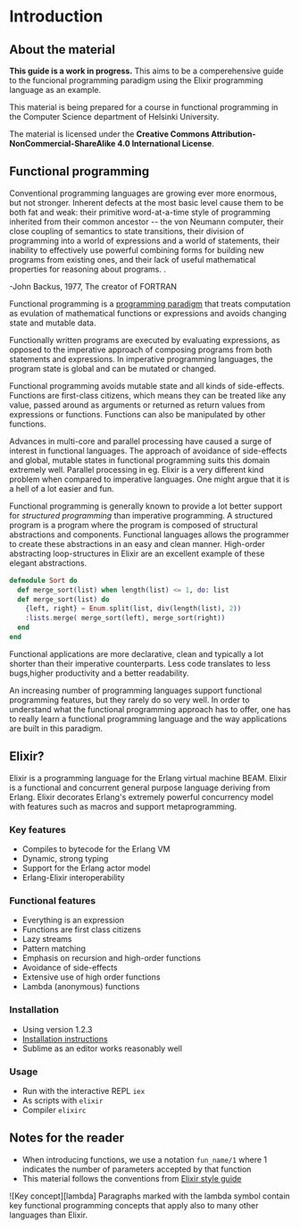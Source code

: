 [lambda]: img/lambda.png

# Introduction

## <a name="about_material"></a>About the material

**This guide is a work in progress.** This aims to be a comperehensive guide to the funcional programming paradigm using the Elixir programming language as an example.

This material is being prepared for a course in functional programming in the Computer Science department of Helsinki University.

The material is licensed under the **Creative Commons Attribution-NonCommercial-ShareAlike 4.0 International License**.

## <a name="functional_programming"></a>Functional programming
<div class="quote"><p>Conventional programming languages are growing ever more enormous, but not stronger. Inherent defects at the most basic level cause them to be both fat and weak: their primitive word-at-a-time style of programming inherited from their common ancestor -- the von
Neumann computer, their close coupling of semantics to state transitions, their division of programming into a world of expressions and a world of statements, their inability to effectively use powerful combining forms for
building new programs from existing ones, and their lack of useful mathematical properties for reasoning about programs. .</p>
    <span class="quotee">-John Backus, 1977, The creator of FORTRAN</span>
</div>

Functional programming is a [programming paradigm](https://en.wikipedia.org/wiki/Programming_paradigm) that treats computation as evulation of mathematical functions or expressions and avoids changing state and mutable data.

Functionally written programs are executed by evaluating expressions, as opposed to the imperative approach of composing programs from both statements and expressions. In imperative programming languages, the program state is global and can be mutated or changed.

Functional programming avoids mutable state and all kinds of side-effects. Functions are first-class citizens, which means they can be treated like any value, passed around as arguments or returned as return values from expressions or functions. Functions can also be manipulated by other functions. 

Advances in multi-core and parallel processing have caused a surge of interest in functional languages. The approach of avoidance of side-effects and global, mutable states in functional programming suits this domain extremely well. Parallel processing in eg. Elixir is a very different kind problem when compared to imperative languages. One might argue that it is a hell of a lot easier and fun.

Functional programming is generally known to provide a lot better support for *structured programming* than imperative programming. A structured program is a program where the program is composed of structural abstractions and components. Functional languages allows the programmer to create these abstractions in an easy and clean manner. High-order abstracting loop-structures in Elixir are an excellent example of these elegant abstractions.

```elixir
defmodule Sort do
  def merge_sort(list) when length(list) <= 1, do: list
  def merge_sort(list) do
    {left, right} = Enum.split(list, div(length(list), 2))
    :lists.merge( merge_sort(left), merge_sort(right))
  end
end
```

Functional applications are more declarative, clean and typically a lot shorter than their imperative counterparts. Less code translates to less bugs,higher productivity and a better readability.

An increasing number of programming languages support functional programming features, but they rarely do so very well. In order to understand what the functional programming approach has to offer, one has to really learn a functional programming language and the way applications are built in this paradigm.

## <a name="elixir"></a>Elixir?

Elixir is a programming language for the Erlang virtual machine BEAM. Elixir is a functional and concurrent general purpose language deriving from Erlang. Elixir decorates Erlang's extremely powerful concurrency model with features such as macros and support metaprogramming. 

### <a name="elixir_key_features"></a>Key features

* Compiles to bytecode for the Erlang VM
* Dynamic, strong typing
* Support for the Erlang actor model
* Erlang-Elixir interoperability

### <a name="elixir_functional_features"></a>Functional features

* Everything is an expression
* Functions are first class citizens
* Lazy streams
* Pattern matching
* Emphasis on recursion and high-order functions
* Avoidance of side-effects
* Extensive use of high order functions
* Lambda (anonymous) functions

### <a name="elixir_installation"></a>Installation

* Using version 1.2.3
* [Installation instructions](http://elixir-lang.org/install.html)
* Sublime as an editor works reasonably well

### <a name="elixir_usage"></a>Usage

* Run with the interactive REPL `iex`
* As scripts with  `elixir`
* Compiler `elixirc`

## <a name="material_notes"></a>Notes for the reader

* When introducing functions, we use a notation `fun_name/1` where 1 indicates the number of parameters accepted by that function
* This material follows the conventions from [Elixir style guide](https://github.com/niftyn8/elixir_style_guide)

<div class="key_concept">
  ![Key concept][lambda] Paragraphs marked with the lambda symbol contain key functional programming concepts that apply also to many other languages than Elixir. 
</div>